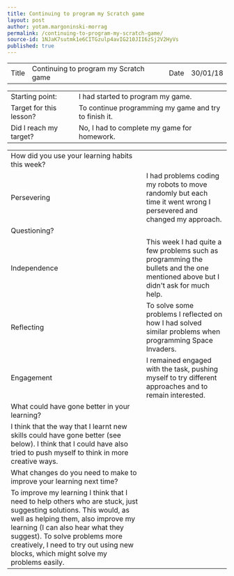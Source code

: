 ```yaml
---
title: Continuing to program my Scratch game
layout: post
author: yotam.margoninski-morrag
permalink: /continuing-to-program-my-scratch-game/
source-id: 1NJaK7sutmk1e6CITGzulp4avIG210JII6zSj2V2HyVs
published: true
---
```

<table>
  <tr>
    <td>Title</td>
    <td>Continuing to program my Scratch game</td>
    <td>Date</td>
    <td>30/01/18</td>
  </tr>
</table>


<table>
  <tr>
    <td>Starting point:</td>
    <td>I had started to program my game.</td>
  </tr>
  <tr>
    <td>Target for this lesson?</td>
    <td>To continue programming my game and try to finish it.</td>
  </tr>
  <tr>
    <td>Did I reach my target? </td>
    <td>No, I had to complete my game for homework.</td>
  </tr>
</table>


<table>
  <tr>
    <td>How did you use your learning habits this week?</td>
    <td></td>
  </tr>
  <tr>
    <td>Persevering</td>
    <td>I had problems coding my robots to move randomly but each time it went wrong I persevered and changed my approach.</td>
  </tr>
  <tr>
    <td>Questioning?</td>
    <td></td>
  </tr>
  <tr>
    <td>Independence</td>
    <td>This week I had quite a few problems such as programming the bullets and the one mentioned above but I didn't ask for much help.</td>
  </tr>
  <tr>
    <td>Reflecting</td>
    <td>To solve some problems I reflected on how I had solved similar problems when programming Space Invaders.</td>
  </tr>
  <tr>
    <td>Engagement</td>
    <td>I remained engaged with the task, pushing myself to try different approaches and to remain interested.</td>
  </tr>
  <tr>
    <td>What could have gone better in your learning?</td>
    <td></td>
  </tr>
  <tr>
    <td>I think that the way that I learnt new skills could have gone better (see below). I think that I could have also tried to push myself to think in more creative ways.</td>
    <td></td>
  </tr>
  <tr>
    <td>What changes do you need to make to improve your learning next time?</td>
    <td></td>
  </tr>
  <tr>
    <td>To improve my learning I think that I need to help others who are stuck, just suggesting solutions. This would, as well as helping them, also improve my learning (I can also hear what they suggest). To solve problems more creatively, I need to try out using new blocks, which might solve my problems easily.</td>
    <td></td>
  </tr>
</table>


